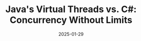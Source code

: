 ---
title: "Java's Virtual Threads vs. C#: Concurrency Without Limits"
date: "2025-01-29"
presenter: "Matt Parker"
summary: "Matt Parker explores Java's recent introduction of virtual threads for HTTP concurrency, which overcomes the traditional limit of 200 concurrent threads. He contrasts this new approach with C#'s asynchronous model that efficiently handles high volumes of requests, highlighting the evolving landscape of concurrency in modern programming."
tags: ["Java", "Virtual Threads", "Concurrency", "HTTP", "C#", "async/await"]
slides: "https://spring.io/blog/2022/10/11/embracing-virtual-threads"
videoUrl: "https://sswcom-my.sharepoint.com/:v:/r/personal/samwagner_ssw_com_au/Documents/Recordings/%F0%9F%8E%B1%20Knowledge%20sharing%20-%20Sam,%20Jack%20and%20Matt%20%F0%9F%A7%A0-20250129_123416-Meeting%20Recording.mp4?csf=1&web=1&e=iGQRW8&nav=eyJyZWZlcnJhbEluZm8iOnsicmVmZXJyYWxBcHAiOiJTdHJlYW1XZWJBcHAiLCJyZWZlcnJhbFZpZXciOiJTaGFyZURpYWxvZy1MaW5rIiwicmVmZXJyYWxBcHBQbGF0Zm9ybSI6IldlYiIsInJlZmVycmFsTW9kZSI6InZpZXcifX0%3D"
---